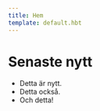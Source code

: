 ```yaml
---
title: Hem
template: default.hbt
---
```

Senaste nytt
========
+ Detta är nytt.
+ Detta också.
+ Och detta!